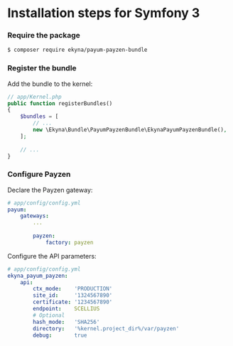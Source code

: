 # Installation steps for Symfony 3 

### Require the package

```bash
$ composer require ekyna/payum-payzen-bundle
```

### Register the bundle

Add the bundle to the kernel:

```php
// app/Kernel.php
public function registerBundles()
{
    $bundles = [
        // ...
        new \Ekyna\Bundle\PayumPayzenBundle\EkynaPayumPayzenBundle(),
    ];
    
    // ...
}
```

### Configure Payzen

Declare the Payzen gateway:

```yaml
# app/config/config.yml
payum:
    gateways:
        ...
    
        payzen:
            factory: payzen
```

Configure the API parameters:

```yaml
# app/config/config.yml
ekyna_payum_payzen:
    api:
        ctx_mode:    'PRODUCTION'
        site_id:     '1324567890'
        certificate: '1234567890'
        endpoint:    SCELLIUS
        # Optional
        hash_mode:   'SHA256'
        directory:   '%kernel.project_dir%/var/payzen'
        debug:       true
```
